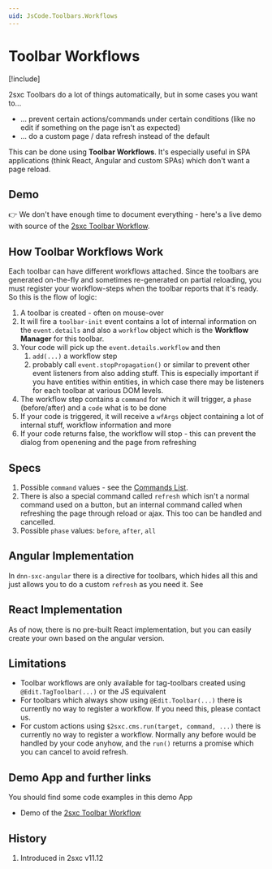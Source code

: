 ```yaml
---
uid: JsCode.Toolbars.Workflows
---
```


# Toolbar Workflows

[!include[](~/basics/stack/_shared-float-summary.md)]
<style>.context-box-summary .edit-custom { visibility: visible; } </style>

2sxc Toolbars do a lot of things automatically, but in some cases you want to...

* ... prevent certain actions/commands under certain conditions (like no edit if something on the page isn't as expected)
* ... do a custom page / data refresh instead of the default

This can be done using **Toolbar Workflows**. It's especially useful in SPA applications (think React, Angular and custom SPAs) which don't want a page reload. 

## Demo

👉 We don't have enough time to document everything - here's a live demo with source of the [2sxc Toolbar Workflow](https://2sxc.org/dnn-tutorials/en/razor/ui130/page).

## How Toolbar Workflows Work

Each toolbar can have different workflows attached. 
Since the toolbars are generated on-the-fly and sometimes re-generated on partial reloading, you must register your workflow-steps when the toolbar reports that it's ready. So this is the flow of logic:

1. A toolbar is created - often on mouse-over
1. It will fire a `toolbar-init` event contains a lot of internal information on the `event.details` and also a `workflow` object which is the **Workflow Manager** for this toolbar. 
1. Your code will pick up the `event.details.workflow` and then
    1. `add(...)` a workflow step
    1. probably call `event.stopPropagation()` or similar to prevent other event listeners from also adding stuff. 
This is especially important if you have entities within entities, in which case there may be listeners for each toolbar at various DOM levels. 
1. The workflow step contains a `command` for which it will trigger, a `phase` (before/after) and a `code` what is to be done
1. If your code is triggered, it will receive a `wfArgs` object containing a lot of internal stuff, workflow information and more
1. If your code returns false, the workflow will stop - this can prevent the dialog from openening and the page from refreshing

## Specs

1. Possible `command` values - see the [Commands List](xref:JsCode.Commands.Index). 
1. There is also a special command called `refresh` which isn't a normal command used on a button, but an internal command called when refreshing the page through reload or ajax. This too can be handled and cancelled. 
1. Possible `phase` values: `before`, `after`, `all`

## Angular Implementation

In `dnn-sxc-angular` there is a directive for toolbars, which hides all this and just allows you to do a custom `refresh` as you need it. 
See [](xref:JsCode.Angular.DnnSxcAngular.Toolbars)

## React Implementation

As of now, there is no pre-built React implementation, but you can easily create your own based on the angular version.

## Limitations

* Toolbar workflows are only available for tag-toolbars created using `@Edit.TagToolbar(...)` or the JS equivalent
* For toolbars which always show using `@Edit.Toolbar(...)` there is currently no way to register a workflow. If you need this, please contact us.
* For custom actions using `$2sxc.cms.run(target, command, ...)` there is currently no way to register a workflow. Normally any before would be handled by your code anyhow, and the `run()` returns a promise which you can cancel to avoid refresh. 


## Demo App and further links

You should find some code examples in this demo App

* Demo of the [2sxc Toolbar Workflow](https://2sxc.org/dnn-tutorials/en/razor/ui130/page)

## History

1. Introduced in 2sxc v11.12

